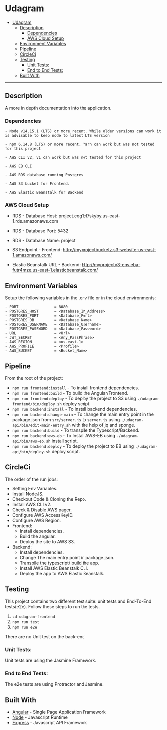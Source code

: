 # Udagram

- [Udagram](#udagram)
  - [Description](#description)
    - [Dependencies](#dependencies)
    - [AWS Cloud Setup](#aws-cloud-setup)
  - [Environment Variables](#environment-variables)
  - [Pipeline](#pipeline)
  - [CircleCi](#circleci)
  - [Testing](#testing)
    - [Unit Tests:](#unit-tests)
    - [End to End Tests:](#end-to-end-tests)
  - [Built With](#built-with)

---

## Description
A more in depth documentation into the application.

### Dependencies

```
- Node v14.15.1 (LTS) or more recent. While older versions can work it is advisable to keep node to latest LTS version

- npm 6.14.8 (LTS) or more recent, Yarn can work but was not tested for this project

- AWS CLI v2, v1 can work but was not tested for this project

- AWS EB CLI

- AWS RDS database running Postgres.

- AWS S3 bucket for Frontend.

- AWS Elastic Beanstalk for Backend.

```

### AWS Cloud Setup

- RDS - Database Host: project.cqg1cl7skyby.us-east-1.rds.amazonaws.com
- RDS - Database Port: 5432
- RDS - Database Name: project

- S3 Endpoint - Frontend: http://myprojectbucketz.s3-website-us-east-1.amazonaws.com/

- Elastic Beanstalk URL - Backend: http://myprojectv3-env.eba-futr4mze.us-east-1.elasticbeanstalk.com/

## Environment Variables

Setup the following variables in the .env file or in the cloud environments:
```
- PORT                = 8080
- POSTGRES_HOST       = <Database_IP_Address>
- POSTGRES_PORT       = <Database_Port>
- POSTGRES_DB         = <Database_Name>
- POSTGRES_USERNAME   = <Database_Username>
- POSTGRES_PASSWORD   = <Database_Password>
- URL                 = <Url>
- JWT_SECRET          = <Any_PassPhrase>
- AWS_REGION          = <us-east-1>
- AWS_PROFILE         = <Profile>
- AWS_BUCKET          = <Bucket_Name>
```

## Pipeline

From the root of the project:
- `npm run frontend:install`    - To install frontend dependencies.
- `npm run frontend:build`      - To build the Angular/Frontend.
- `npm run frontend:deploy`     - To deploy the project to S3 using `./udagram-frontend/bin/deploy.sh` deploy script.
- `npm run backend:install`     - To install backend dependencies.
- `npm run backend:change-main` - To change the main entry point in the package.json from `src/server.js` to `server.js` using `./udagram-api/bin/edit-main-entry.sh` with the help of jq and sponge.
- `npm run backend:build`       - To transpile the Typescript/Backend.
- `npm run backend:aws-eb`      - To Install AWS-EB using `./udagram-api/bin/aws-eb.sh` install script.
- `npm run backend:deploy`      - To deploy the project to EB using `./udagram-api/bin/deploy.sh` deploy script.
## CircleCi

The order of the run jobs:
- Setting Env Variables.
- Install NodeJS.
- Checkout Code & Cloning the Repo.
- Install AWS CLI v2.
- Check & Disable AWS pager.
- Configure AWS AccessKeyID.
- Configure AWS Region.
- Frontend:
  - Install dependencies.
  - Build the angular.
  - Deploy the site to AWS S3.
- Backend:
  - Install dependencies.
  - Change The main entry point in package.json.
  - Transpile the typescript/ build the app.
  - Install AWS Elastic Beanstalk CLI.
  - Deploy the app to AWS Elastic Beanstalk.

## Testing

This project contains two different test suite: unit tests and End-To-End tests(e2e). Follow these steps to run the tests.

1. `cd udagram-frontend`
2. `npm run test`
3. `npm run e2e`

There are no Unit test on the back-end

### Unit Tests:

Unit tests are using the Jasmine Framework.

### End to End Tests:

The e2e tests are using Protractor and Jasmine.

## Built With

- [Angular](https://angular.io/) - Single Page Application Framework
- [Node](https://nodejs.org) - Javascript Runtime
- [Express](https://expressjs.com/) - Javascript API Framework
